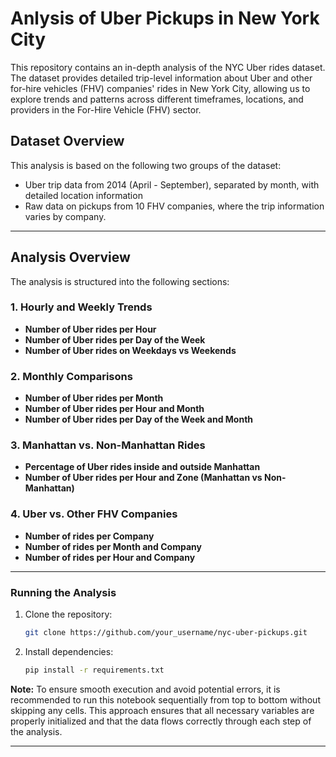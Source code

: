 # Anlysis of Uber Pickups in New York City

This repository contains an in-depth analysis of the NYC Uber rides dataset. The dataset provides detailed trip-level information about Uber and other for-hire vehicles (FHV) companies' rides in New York City, allowing us to explore trends and patterns across different timeframes, locations, and providers in the For-Hire Vehicle (FHV) sector.

## Dataset Overview

This analysis is based on the following two groups of the dataset:
- Uber trip data from 2014 (April - September), separated by month, with detailed location information
- Raw data on pickups from 10 FHV companies, where the trip information varies by company.

---

## Analysis Overview

The analysis is structured into the following sections:

### 1. Hourly and Weekly Trends
- **Number of Uber rides per Hour**
- **Number of Uber rides per Day of the Week**
- **Number of Uber rides on Weekdays vs Weekends**

### 2. Monthly Comparisons
- **Number of Uber rides per Month**
- **Number of Uber rides per Hour and Month**
- **Number of Uber rides per Day of the Week and Month**

### 3. Manhattan vs. Non-Manhattan Rides
- **Percentage of Uber rides inside and outside Manhattan**
- **Number of Uber rides per Hour and Zone (Manhattan vs Non-Manhattan)**

### 4. Uber vs. Other FHV Companies
- **Number of rides per Company**
- **Number of rides per Month and Company**
- **Number of rides per Hour and Company**

---

### Running the Analysis
1. Clone the repository:  
   ```bash
   git clone https://github.com/your_username/nyc-uber-pickups.git

2. Install dependencies:
   ```bash
   pip install -r requirements.txt
   ```

**Note:** To ensure smooth execution and avoid potential errors, it is recommended to run this notebook sequentially from top to bottom without skipping any cells. This approach ensures that all necessary variables are properly initialized and that the data flows correctly through each step of the analysis. 

---
